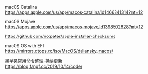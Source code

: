 macOS Catalina  
https://apps.apple.com/us/app/macos-catalina/id1466841314?mt=12  

macOS Mojave  
https://apps.apple.com/us/app/macos-mojave/id1398502828?mt=12  

https://github.com/notpeter/apple-installer-checksums  


macOS OS with EFI  
https://mirrors.dtops.cc/iso/MacOS/daliansky_macos/  

黑苹果常用命令整理-持续更新  
https://blog.fangf.cc/2019/10/14/code/  
